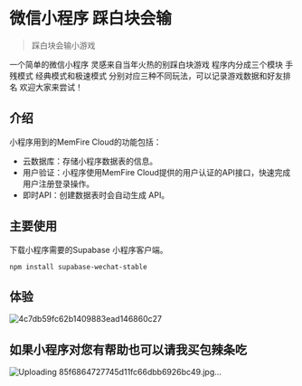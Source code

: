 # 微信小程序 踩白块会输

> 踩白块会输小游戏

一个简单的微信小程序 灵感来自当年火热的别踩白块游戏 程序内分成三个模块 手残模式 经典模式和极速模式 分别对应三种不同玩法，可以记录游戏数据和好友排名
 欢迎大家来尝试！
 

## 介绍

小程序用到的MemFire Cloud的功能包括：
- 云数据库：存储小程序数据表的信息。
- 用户验证：小程序使用MemFire Cloud提供的用户认证的API接口，快速完成用户注册登录操作。
- 即时API：创建数据表时会自动生成 API。

## 主要使用

下载小程序需要的Supabase 小程序客户端。

```
npm install supabase-wechat-stable

```


## 体验


![4c7db59fc62b1409883ead146860c27](https://user-images.githubusercontent.com/56021673/190543189-dbbf8ac0-0b4a-448f-b50c-4e69d6559136.jpg)

## 如果小程序对您有帮助也可以请我买包辣条吃

![Uploading 85f6864727745d11fc66dbb6926bc49.jpg…]()



